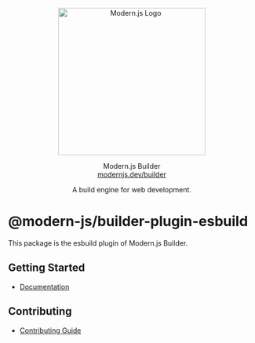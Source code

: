 <p align="center">
  <a href="https://modernjs.dev" target="blank"><img src="https://lf3-static.bytednsdoc.com/obj/eden-cn/ylaelkeh7nuhfnuhf/modernjs-cover.png" width="300" alt="Modern.js Logo" /></a>
</p>
<p align="center">
  Modern.js Builder
  <br/>
  <a href="https://modernjs.dev/builder/en" target="blank">
    modernjs.dev/builder
  </a>
</p>
<p align="center">
  A build engine for web development.
</p>

# @modern-js/builder-plugin-esbuild

This package is the esbuild plugin of Modern.js Builder.

## Getting Started

- [Documentation](https://modernjs.dev/builder/en/plugins/plugin-esbuild.html)

## Contributing

- [Contributing Guide](https://github.com/web-infra-dev/modern.js/blob/main/CONTRIBUTING.md)
